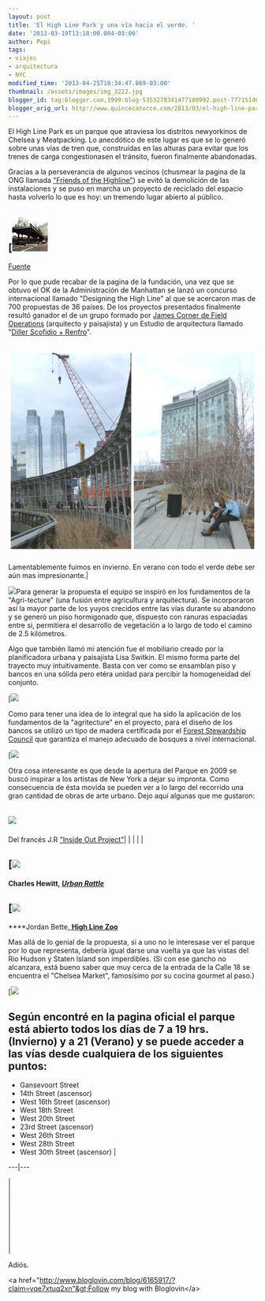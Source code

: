 ```yaml
---
layout: post
title: 'El High Line Park y una vía hacia el verde. '
date: '2013-03-19T13:18:00.004-03:00'
author: Pepi
tags:
- viajes
- arquitectura
- NYC
modified_time: '2013-04-25T10:34:47.069-03:00'
thumbnail: /assets/images/img_3222.jpg
blogger_id: tag:blogger.com,1999:blog-5353278341477100992.post-777151406834683441
blogger_orig_url: http://www.quincecatorce.com/2013/03/el-high-line-park-y-una-via-hacia-el.html
---
```


El High Line Park es un parque que atraviesa los distritos newyorkinos de Chelsea y Meatpacking. Lo anecdótico de este lugar es que se lo generó sobre unas vías de tren que, construídas en las alturas para evitar que los trenes de carga congestionasen el tránsito, fueron finalmente abandonadas.

  


Gracias a la perseverancia de algunos vecinos (chusmear la pagina de la ONG llamada ["Friends of the Highline"](http://www.thehighline.org/)) se evitó la demolición de las instalaciones y se puso en marcha un proyecto de reciclado del espacio hasta volverlo lo que es hoy: un tremendo lugar abierto al público.

  


[![](/assets/images/img_3222.jpg)  
---  
[Fuente](http://www.metropolismag.com/pov/20090609/on-the-high-line-at-last)  
  
[](http://4.bp.blogspot.com/-vtRyPRtOCW0/UUdnQAUnGOI/AAAAAAAAAJ4/-Zd62EhXCB0/s1600/P1120764.JPG)

Por lo que pude recabar de la pagina de la fundación, una vez que se obtuvo el OK de la Administración de Manhattan se lanzó un concurso internacional llamado "Designing the High Line" al que se acercaron mas de 700 propuestas de 36 países. De los proyectos presentados finalmente resultó ganador el de un grupo formado por [James Corner de Field Operations](http://www.fieldoperations.net/) (arquitecto y paisajista) y un Estudio de arquitectura llamado "[Diller Scofidio + Renfro](http://www.dillerscofidio.com/)". 

  
  
![](/assets/images/highline1.jpg)  
---  
Lamentablemente fuimos en invierno. En verano con todo el verde debe ser aún mas impresionante.|   
  
  
[![](http://1.bp.blogspot.com/-L2rX7RXSTPw/UUiCQ8VtEMI/AAAAAAAAALo/yW5R8wa1Pj4/s1600/P1120757.JPG)](http://1.bp.blogspot.com/-L2rX7RXSTPw/UUiCQ8VtEMI/AAAAAAAAALo/yW5R8wa1Pj4/s1600/P1120757.JPG)Para generar la propuesta el equipo se inspiró en los fundamentos de la "Agri-tecture" (una fusión entre agricultura y arquitectura). Se incorporaron así la mayor parte de los yuyos crecidos entre las vías durante su abandono y se generó un piso hormigonado que, dispuesto con ranuras espaciadas entre si, permitiera el desarrollo de vegetación a lo largo de todo el camino de 2.5 kilómetros.

 

Algo que también llamó mi atención fue el mobiliario creado por la planificadora urbana y paisajista Lisa Switkin. El mismo forma parte del trayecto muy intuitivamente. Basta con ver como se ensamblan piso y bancos en una sólida pero etéra unidad para percibir la homogeneidad del conjunto.

[![](/assets/images/highline3.jpg)  

Como para tener una idea de lo integral que ha sido la aplicación de los fundamentos de la "agritecture" en el proyecto, para el diseño de los bancos se utilizó un tipo de madera certificada por el [Forest Stewardship Council](https://ic.fsc.org/) que garantiza el manejo adecuado de bosques a nivel internacional.

  


[![](/assets/images/highline2.jpg)

  


Otra cosa interesante es que desde la apertura del Parque en 2009 se buscó inspirar a los artistas de New York a dejar su impronta. Como consecuencia de ésta movida se pueden ver a lo largo del recorrido una gran cantidad de obras de arte urbano. Dejo aquí algunas que me gustaron: 

  


[![](http://4.bp.blogspot.com/-hx6hWt-eS8I/UUh8IUm2dSI/AAAAAAAAALM/4OErLz_f0eI/s1600/P1120764.JPG)](http://4.bp.blogspot.com/-hx6hWt-eS8I/UUh8IUm2dSI/AAAAAAAAALM/4OErLz_f0eI/s1600/P1120764.JPG)  
---  
Del francés J.R ["Inside Out Project"](http://www.jr-art.net/projects/lakota-project)| | | | |   
  
  


[![](/assets/images/highline4.jpg)  
---  
**Charles Hewitt, [_Urban Rattle_](http://charliehewitt.com/urbanrattle)**  
  
  


[![](/assets/images/highline5.jpg)  
---  
****Jordan Bette,[ **High Line Zoo**](http://www.thehighlinezoo.com/)  
  
Mas allá de lo genial de la propuesta, si a uno no le interesase ver el parque por lo que representa, debería igual darse una vuelta ya que las vistas del Río Hudson y Staten Island son imperdibles. (Si con ese gancho no alcanzara, está bueno saber que muy cerca de la entrada de la Calle 18 se encuentra el "Chelsea Market", famosísimo por su cocina gourmet al paso.)

  


[![](/assets/images/highline6.jpg)

  


## Según encontré en la pagina oficial el parque está abierto todos los días de 7 a 19 hrs. (Invierno) y a 21 (Verano) y se puede acceder a las vías desde cualquiera de los siguientes puntos: 

  * Gansevoort Street
  * 14th Street (ascensor)
  * West 16th Street (ascensor)
  * West 18th Street
  * West 20th Street
  * 23rd Street  (ascensor) 
  * West 26th Street
  * West 28th Street
  * West 30th Street (ascensor)
|   
  
---|---  
  
|   
|   
|   
|   
|   
|   
|   
|   
|   
  
Adiós.  
  
&lt;a href="http://www.bloglovin.com/blog/6165917/?claim=vqe7xtuq2xn"&gt;Follow my blog with Bloglovin&lt;/a&gt;
